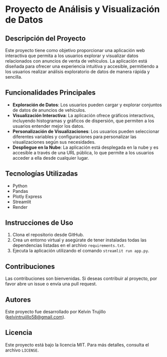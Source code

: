 # Proyecto de Análisis y Visualización de Datos

## Descripción del Proyecto

Este proyecto tiene como objetivo proporcionar una aplicación web interactiva que permita a los usuarios explorar y visualizar datos relacionados con anuncios de venta de vehículos. La aplicación está diseñada para ofrecer una experiencia intuitiva y accesible, permitiendo a los usuarios realizar análisis exploratorio de datos de manera rápida y sencilla.

## Funcionalidades Principales

- **Exploración de Datos**: Los usuarios pueden cargar y explorar conjuntos de datos de anuncios de vehículos.
- **Visualización Interactiva**: La aplicación ofrece gráficos interactivos, incluyendo histogramas y gráficos de dispersión, que permiten a los usuarios entender mejor los datos.
- **Personalización de Visualizaciones**: Los usuarios pueden seleccionar diferentes variables y configuraciones para personalizar las visualizaciones según sus necesidades.
- **Despliegue en la Nube**: La aplicación está desplegada en la nube y es accesible a través de una URL pública, lo que permite a los usuarios acceder a ella desde cualquier lugar.

## Tecnologías Utilizadas

- Python
- Pandas
- Plotly Express
- Streamlit
- Render

## Instrucciones de Uso

1. Clona el repositorio desde GitHub.
2. Crea un entorno virtual y asegúrate de tener instaladas todas las dependencias listadas en el archivo `requirements.txt`.
4. Ejecuta la aplicación utilizando el comando `streamlit run app.py`.

## Contribuciones

Las contribuciones son bienvenidas. Si deseas contribuir al proyecto, por favor abre un issue o envía una pull request.

## Autores

Este proyecto fue desarrollado por Kelvin Trujillo (kelvintrujillo58@gmail.com).

## Licencia

Este proyecto está bajo la licencia MIT. Para más detalles, consulta el archivo `LICENSE`.
